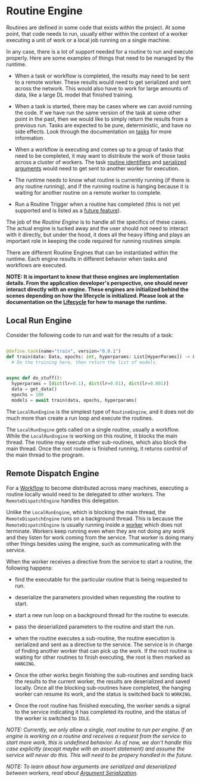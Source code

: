 # Routine Engine

Routines are defined in some code that exists within the project. At some point,
that code needs to run, usually either within the context of a worker executing
a unit of work or a local job running on a single machine.

In any case, there is a lot of support needed for a routine to run and
execute properly. Here are some examples of things that need to be managed
by the runtime.

- When a task or workflow is completed, the results may need to be sent to
  a remote worker. These results would need to get serialized and sent
  across the network. This would also have to work for large amounts of data,
  like a large DL model that finished training.

- When a task is started, there may be cases where we can avoid running the
  code. If we have run the same version of the task at some other point in the
  past, then we would like to simply return the results from a previous run.
  Tasks are expected to be pure, deterministic, and have no side effects. Look
  through the documentation on [tasks](./Task.md) for more information.

- When a workflow is executing and comes up to a group of tasks that need to
  be completed, it may want to distribute the work of those tasks across a
  cluster of workers. The task [routine identifiers](./Routine-ID.md) and
  [serialized arguments](./Argument-Serialization.md) would need to get sent
  to another worker for execution.

- The runtime needs to know what routine is currently running (if there is
  any routine running), and if the running routine is hanging because it is
  waiting for another routine on a remote worker to complete.

- Run a Routine Trigger when a routine has completed (this is not yet supported
  and is listed as a [future feature](./Routine-Triggers.md)).

The job of the _Routine Engine_ is to handle all the specifics of these cases.
The actual engine is tucked away and the user should not need to interact with
it directly, but under the hood, it does all the heavy lifting and plays an
important role in keeping the code required for running routines simple.

There are different Routine Engines that can be instantiated within the
runtime. Each engine results in different behavior when tasks and workflows
are executed.

**NOTE: It is important to know that these engines are implementation details.
From the application developer's perspective, one should never interact
directly with an engine. These engines are initialized behind the scenes
depending on how the lifecycle is initialized. Please look at the documentation
on the [Lifecycle](./Lifecycle.md) for how to manage the runtime.**

## Local Run Engine

Consider the following code to run and wait for the results of a task:

```python

@define.task(name="train", version="0.0.1")
def train(data: Data, epochs: int, hyperparams: List[HyperParams]) -> List[Model]:
  # Do the training here, then return the list of models.


async def do_stuff():
  hyperparams = [dict(lr=0.1), dict(lr=0.01), dict(lr=0.001)]
  data = get_data()
  epochs = 100
  models = await train(data, epochs, hyperparams)

```

The `LocalRunEngine` is the simplest type of `RoutineEngine`, and it does
not do much more than create a run loop and execute the routines.

The `LocalRunEngine` gets called on a single routine, usually a workflow.
While the `LocalRunEngine` is working on this routine, it blocks the main
thread. The routine may execute other sub-routines, which also block the main
thread. Once the root routine is finished running, it returns control of the
main thread to the program.

## Remote Dispatch Engine

For a [Workflow](./Workflow.md) to become distributed across many machines,
executing a routine locally would need to be delegated to other workers. The
`RemoteDispatchEngine` handles this delegation.

Unlike the `LocalRunEngine`, which is blocking the main thread, the
`RemoteDispatchEngine` runs on a background thread. This is because the
`RemoteDispatchEngine` is usually running inside a [worker](./Worker.md) which
does not terminate. Workers keep running even when they are not doing any work
and they listen for work coming from the service. That worker is doing many
other things besides using the engine, such as communicating with the
service.

When the worker receives a directive from the service to start a routine,
the following happens:

- find the executable for the particular routine that is being requested to run.

- deserialize the parameters provided when requesting the routine to start.

- start a new run loop on a background thread for the routine to execute.

- pass the deserialized parameters to the routine and start the run.

- when the routine executes a sub-routine, the routine execution is serialized
  and sent as a directive to the service. The service is in charge of finding
  another worker that can pick up the work. If the root routine is waiting for
  other routines to finish executing, the root is then marked as `HANGING`.

- Once the other works begin finishing the sub-routines and sending back the
  results to the current worker, the results are deserialized and saved locally.
  Once all the blocking sub-routines have completed, the hanging worker can
  resume its work, and the status is switched back to `WORKING`.

- Once the root routine has finished executing, the worker sends a signal
  to the service indicating it has completed its routine, and the status of the
  worker is switched to `IDLE`.

_NOTE: Currently, we only allow a single, root routine to run per engine.
If an engine is working on a routine and receives a request from the service
to start more work, this is undefined behavior. As of now, we don't handle this
case explicitly (except maybe with an assert statement) and assume the service
will never do this. This will need to be propery handled in the future._

_NOTE: To learn about how arguments are serialized and deserialized between
workers, read about [Argument Serialization](./Argument-Serialization.md)._
